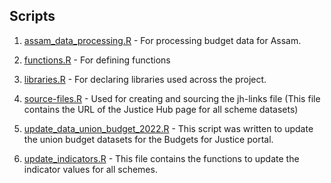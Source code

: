 ## Scripts

1. [assam_data_processing.R](assam_data_processing.R) - For processing budget data for Assam.

2. [functions.R](functions.R) - For defining functions

3. [libraries.R](libraries.R) - For declaring libraries used across the project.

4. [source-files.R](source-files.R) - Used for creating and sourcing the jh-links file (This file contains the URL of the Justice Hub page for all scheme datasets)

5. [update_data_union_budget_2022.R](update_data_union_budget_2022.R) - This script was written to update the union budget datasets for the Budgets for Justice portal. 

6. [update_indicators.R](update_indicators.R) - This file contains the functions to update the indicator values for all schemes.